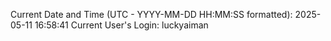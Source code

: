 Current Date and Time (UTC - YYYY-MM-DD HH:MM:SS formatted): 2025-05-11 16:58:41
Current User's Login: luckyaiman
